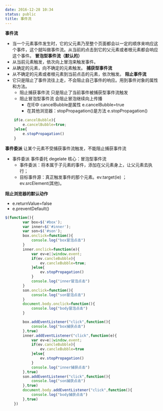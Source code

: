```yaml
---
date: 2016-12-28 10:34
status: public
title: 事件流
---
```


**事件流**
* 当一个元素事件发生时，它的父元素乃至整个页面都会以一定的顺序来响应这个事件，这个就叫做事件流。从当前的点击到它的父元素或者根元素都会响应这个事件。
**冒泡型事件流（默认的）**
* 从当前元素触发，依次向上冒泡来触发事件。
* 从确定的元素，向不确定的元素触发。
**捕获型事件流**
* 从不确定的元素或者根元素到当前点击的元素，依次触发。
**阻止事件流**
* 它只是阻止了事件流往上走，不会阻止自己事件的响应。用到事件对象的属性和方法。
    * 阻止捕获事件流 只是阻止了当前事件被捕获型事件流触发
    * 阻止冒泡型事件流 会阻止冒泡继续向上传播
        * 在IE中 cancelBubble是属性 e.cancelBubble=true
        * 在其他浏览器：stopPropagation()是方法 e.stopPropagation()
```javascript
    if(e.cancelBubble){
        e.cancelBubble=true;
    }else{
        e.stopPropagation()
    }
```

**事件委派**
让某个元素不受捕获事件流触发，不能阻止捕获事件流
* 事件委派 事件委托  degelate 核心：冒泡型事件流
   * 事件委派：将本属于子元素的事件，添加在父元素身上，让父元素去执行；
   * 目标事件源：真正触发事件的那个元素。ev.target(ie) ；ev.srcElement(其他)。
   
**阻止浏览器的默认动作**
* e.returnValue=false
* e.preventDefault()
   
```javascript
$(function(){
		var box=$('#box');
		var inner=$('#inner');
		var son=$('#son');
		box.onclick=function(){
			console.log("box冒泡点击")
		}
		inner.onclick=function(e){
			var ev=e||window.event;
			if(ev.cancleBubble){
				ev.cancleBubble=true;
			}else{
				ev.stopPropagation()
			}
			console.log("inner冒泡点击")
		}
		son.onclick=function(){
			console.log("son冒泡点击")
		}
		document.body.onclick=function(){
			console.log("body冒泡点击")
		}

		box.addEventListener("click",function(){
			console.log("box捕获点击")
		},true)
		inner.addEventListener("click",function(e){
			var ev=e||window.event;
			if(ev.cancleBubble){
				ev.cancleBubble=true
			}else{
				ev.stopPropagation()
			}
			console.log("inner捕获点击")
		},true)
		son.addEventListener("click",function(){
			console.log("son捕获点击")
		},true)
		document.body.addEventListener("click",function(){
			console.log("body捕获点击")
		},true)
	})
```